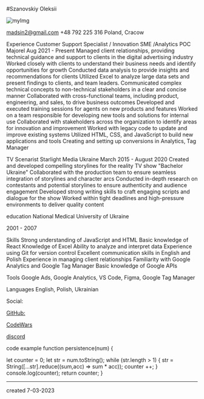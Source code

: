 

#Szanovskiy Oleksii

![myImg](https://encrypted-tbn0.gstatic.com/images?q=tbn:ANd9GcSP75N0-5RmqO7lo0gt_knJi-VPkPp2Rsg52Q&usqp=CAU)

madsin2@gmail.com
+48 792 225 316
Poland, Cracow


Experience
Customer Support Specialist / Innovation SME /Analytics POC
Majorel
Aug 2021 - Present
Managed client relationships, providing technical guidance and support to clients in the digital advertising industry
Worked closely with clients to understand their business needs and identify opportunities for growth
Conducted data analysis to provide insights and recommendations for clients
Utilized Excel to analyze large data sets and present findings to clients, and team leaders.
Communicated complex technical concepts to non-technical stakeholders in a clear and concise manner
Collaborated with cross-functional teams, including product, engineering, and sales, to drive business outcomes
Developed and executed training sessions for agents on new products and features
Worked on a team responsible for developing new tools and solutions for internal use
Collaborated with stakeholders across the organization to identify areas for innovation and improvement
Worked with legacy code to update and improve existing systems
Utilized HTML, CSS, and JavaScript to build new applications and tools
Creating and setting up conversions in Analytics, Tag Manager

TV Scenarist
Starlight Media Ukraine
March 2015 - August 2020
Created and developed compelling storylines for the reality TV show "Bachelor Ukraine"
Collaborated with the production team to ensure seamless integration of storylines and character arcs
Conducted in-depth research on contestants and potential storylines to ensure authenticity and audience engagement
Developed strong writing skills to craft engaging scripts and dialogue for the show
Worked within tight deadlines and high-pressure environments to deliver quality content

education
National Medical University of Ukraine

2001 - 2007 

Skills
Strong understanding of JavaScript and HTML
Basic knowledge of React
Knowledge of Excel
Ability to analyze and interpret data
Experience using Git for version control
Excellent communication skills in English and Polish
Experience in managing client relationships
Familiarity with Google Analytics and Google Tag Manager
Basic knowledge of Google APIs

Tools
Google Ads, Google Analytics, VS Code, Figma, Google Tag Manager

Languages
English,
Polish,
Ukrainian


Social:


[GitHub:](https://github.com/1szanowski)

[CodeWars](https://www.codewars.com/users/AlexFr)

[discord](Alex_doctor_1szanowski#2363)

code example
function persistence(num) {
 
   let counter = 0;
    let str = num.toString();
    while (str.length > 1) {
        str = String([...str].reduce((sum,acc) => sum * acc));
        counter ++;
    }
    console.log(counter);
  return counter;
}

-----
created 7-03-2023

